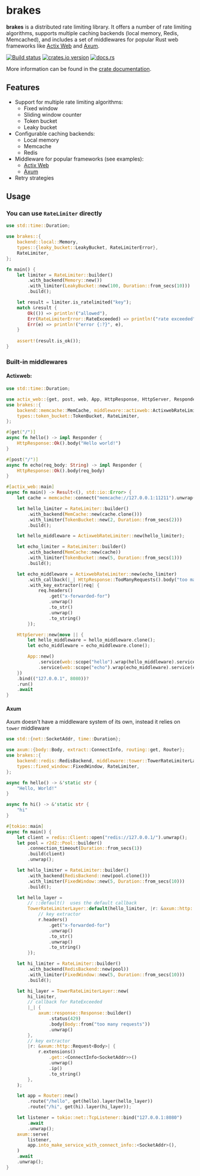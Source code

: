# brakes

**brakes** is a distributed rate limiting library. It offers a number of rate limiting algorithms, supports multiple caching backends (local memory, Redis, Memcached), and includes a set of middlewares for popular Rust web frameworks like [Actix Web](https://actix.rs/) and [Axum](https://docs.rs/axum/latest/axum/).


[![Build status](https://github.com/mohammadsamir/brakes/actions/workflows/ci.yml/badge.svg?branch=main)](https://github.com/mohammadsamir/brakes/actions/workflows/ci.yml)
[![crates.io version](https://img.shields.io/crates/v/brakes)](https://crates.io/crates/brakes)
[![docs.rs](https://img.shields.io/docsrs/brakes/latest)](https://docs.rs/brakes/latest/brakes/)

More information can be found in the [crate documentation](https://docs.rs/brakes/latest/brakes/).

## Features
- Support for multiple rate limiting algorithms:
  - Fixed window
  - Sliding window counter
  - Token bucket
  - Leaky bucket
- Configurable caching backends:
  - Local memory
  - Memcache
  - Redis
- Middleware for popular frameworks (see examples):
  - [Actix Web](https://actix.rs/)
  - [Axum](https://docs.rs/axum/latest/axum/)
- Retry strategies

## Usage

### You can use `RateLimiter` directly

```rust
use std::time::Duration;

use brakes::{
    backend::local::Memory,
    types::{leaky_bucket::LeakyBucket, RateLimiterError},
    RateLimiter,
};

fn main() {
    let limiter = RateLimiter::builder()
        .with_backend(Memory::new())
        .with_limiter(LeakyBucket::new(100, Duration::from_secs(10)))
        .build();

    let result = limiter.is_ratelimited("key");
    match &result {
        Ok(()) => println!("allowed"),
        Err(RateLimiterError::RateExceeded) => println!("rate exceeded"),
        Err(e) => println!("error {:?}", e),
    }
    
    assert!(result.is_ok());
}
```

### Built-in middlewares

#### Actixweb:

```rust
use std::time::Duration;

use actix_web::{get, post, web, App, HttpResponse, HttpServer, Responder};
use brakes::{
    backend::memcache::MemCache, middleware::actixweb::ActixwebRateLimiter,
    types::token_bucket::TokenBucket, RateLimiter,
};

#[get("/")]
async fn hello() -> impl Responder {
    HttpResponse::Ok().body("Hello world!")
}

#[post("/")]
async fn echo(req_body: String) -> impl Responder {
    HttpResponse::Ok().body(req_body)
}

#[actix_web::main]
async fn main() -> Result<(), std::io::Error> {
    let cache = memcache::connect("memcache://127.0.0.1:11211").unwrap();

    let hello_limiter = RateLimiter::builder()
        .with_backend(MemCache::new(cache.clone()))
        .with_limiter(TokenBucket::new(2, Duration::from_secs(2)))
        .build();

    let hello_middleware = ActixwebRateLimiter::new(hello_limiter);

    let echo_limiter = RateLimiter::builder()
        .with_backend(MemCache::new(cache))
        .with_limiter(TokenBucket::new(5, Duration::from_secs(1)))
        .build();

    let echo_middleware = ActixwebRateLimiter::new(echo_limiter)
        .with_callback(|_| HttpResponse::TooManyRequests().body("too many requests"))
        .with_key_extractor(|req| {
            req.headers()
                .get("x-forwarded-for")
                .unwrap()
                .to_str()
                .unwrap()
                .to_string()
        });

    HttpServer::new(move || {
        let hello_middleware = hello_middleware.clone();
        let echo_middleware = echo_middleware.clone();

        App::new()
            .service(web::scope("hello").wrap(hello_middleware).service(hello))
            .service(web::scope("echo").wrap(echo_middleware).service(echo))
    })
    .bind(("127.0.0.1", 8080))?
    .run()
    .await
}

```

#### Axum

Axum doesn't have a middleware system of its own, instead it relies on `tower` middleware

```rust
use std::{net::SocketAddr, time::Duration};

use axum::{body::Body, extract::ConnectInfo, routing::get, Router};
use brakes::{
    backend::redis::RedisBackend, middleware::tower::TowerRateLimiterLayer,
    types::fixed_window::FixedWindow, RateLimiter,
};

async fn hello() -> &'static str {
    "Hello, World!"
}

async fn hi() -> &'static str {
    "hi"
}

#[tokio::main]
async fn main() {
    let client = redis::Client::open("redis://127.0.0.1/").unwrap();
    let pool = r2d2::Pool::builder()
        .connection_timeout(Duration::from_secs(1))
        .build(client)
        .unwrap();

    let hello_limiter = RateLimiter::builder()
        .with_backend(RedisBackend::new(pool.clone()))
        .with_limiter(FixedWindow::new(5, Duration::from_secs(10)))
        .build();

    let hello_layer =
        // ::default()  uses the default callback
        TowerRateLimiterLayer::default(hello_limiter, |r: &axum::http::Request<Body>| {
            // key extractor
            r.headers()
                .get("x-forwarded-for")
                .unwrap()
                .to_str()
                .unwrap()
                .to_string()
        });

    let hi_limiter = RateLimiter::builder()
        .with_backend(RedisBackend::new(pool))
        .with_limiter(FixedWindow::new(5, Duration::from_secs(10)))
        .build();

    let hi_layer = TowerRateLimiterLayer::new(
        hi_limiter,
        // callback for RateExceeded
        |_| {
            axum::response::Response::builder()
                .status(429)
                .body(Body::from("too many requests"))
                .unwrap()
        },
        // key extractor
        |r: &axum::http::Request<Body>| {
            r.extensions()
                .get::<ConnectInfo<SocketAddr>>()
                .unwrap()
                .ip()
                .to_string()
        },
    );

    let app = Router::new()
        .route("/hello", get(hello).layer(hello_layer))
        .route("/hi", get(hi).layer(hi_layer));

    let listener = tokio::net::TcpListener::bind("127.0.0.1:8080")
        .await
        .unwrap();
    axum::serve(
        listener,
        app.into_make_service_with_connect_info::<SocketAddr>(),
    )
    .await
    .unwrap();
}

```
